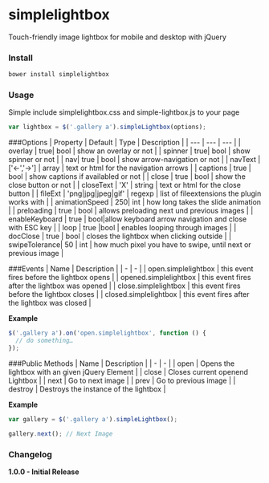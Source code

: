 # simplelightbox
Touch-friendly image lightbox for mobile and desktop with jQuery

### Install
```sh
bower install simplelightbox
```

### Usage
Simple include simplelightbox.css and simple-lightbox.js to your page
```javascript
var lightbox = $('.gallery a').simpleLightbox(options);
```

###Options
| Property | Default | Type | Description |
| --- | --- | --- |
| overlay | true| bool | show an overlay or not |
| spinner | true| bool | show spinner or not |
| nav| true | bool | show arrow-navigation or not |
| navText | ['&larr;','&rarr;'] | array | text or html for the navigation arrows |
| captions | true | bool | show captions if availabled or not |
| close | true | bool | show the close button or not |
| closeText | 'X' | string | text or html for the close button |
| fileExt | 'png&#124;jpg&#124;jpeg&#124;gif' | regexp | list of fileextensions the plugin works with | 
| animationSpeed | 250| int | how long takes the slide animation |
| preloading | true | bool | allows preloading next und previous images |
| enableKeyboard | true | bool|allow keyboard arrow navigation and close with ESC key |
| loop | true |bool | enables looping through images |
| docClose | true | bool | closes the lightbox when clicking outside |
| swipeTolerance| 50 | int | how much pixel you have to swipe, until next or previous image |

###Events
| Name | Description |
| - | - |
| open.simplelightbox | this event fires before the lightbox opens |
| opened.simplelightbox | this event fires after the lightbox was opened |
| close.simplelightbox | this event fires before the lightbox closes |
| closed.simplelightbox | this event fires after the lightbox was closed |

**Example**
```javascript
$('.gallery a').on('open.simplelightbox', function () {
  // do something…
});
```

###Public Methods
| Name | Description |
| - | - |
| open | Opens the lightbox with an given jQuery Element |
| close | Closes current openend Lightbox |
| next | Go to next image |
| prev | Go to previous image |
| destroy | Destroys the instance of  the lightbox |

**Example**
```javascript
var gallery = $('.gallery a').simpleLightbox();

gallery.next(); // Next Image
```
### Changelog
**1.0.0 - Initial Release**